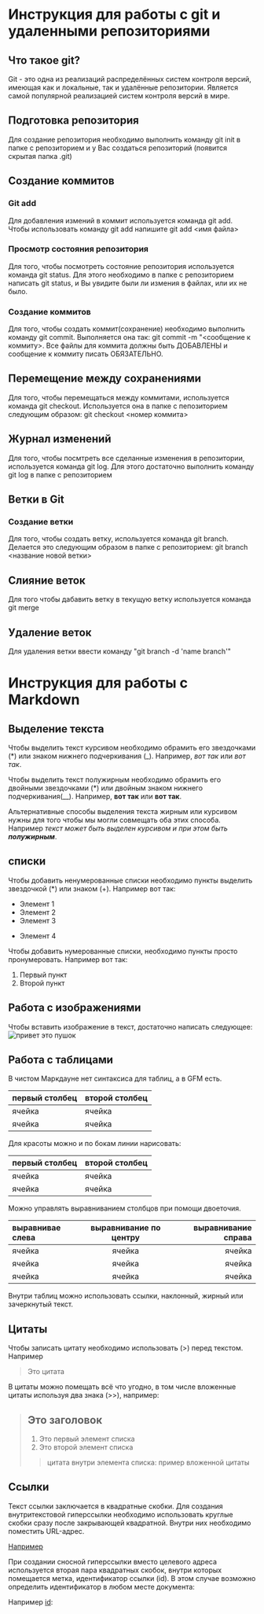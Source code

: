 # Инструкция для работы с git и удаленными репозиториями
## Что такое git?
Git - это одна из реализаций распределённых систем контроля версий, имеющая как и локальные, так и удалённые репозитории. Является самой популярной реализацией систем контроля версий в мире.
## Подготовка репозитория
Для создание репозитория необходимо выполнить команду git init в папке с репозиторием и у Вас создаться репозиторий (появится скрытая папка .git)
## Создание коммитов
### Git add
Для добавления измений в коммит используется команда git add. Чтобы использовать команду git add напишите git add <имя файла>
### Просмотр состояния репозитория
Для того, чтобы посмотреть состояние репозитория используется команда git status. Для этого необходимо в папке с репозиторием написать git status, и Вы увидите были ли измения в файлах, или их не было.
### Создание коммитов
Для того, чтобы создать коммит(сохранение) необходимо выполнить команду git commit. Выполняется она так: git commit -m "<сообщение к коммиту>. Все файлы для коммита должны быть ДОБАВЛЕНЫ и сообщение к коммиту писать ОБЯЗАТЕЛЬНО.
## Перемещение между сохранениями
Для того, чтобы перемещаться между коммитами, используется команда git checkout. Используется она в папке с пепозиторием следующим образом: git checkout <номер коммита>
## Журнал изменений
Для того, чтобы посмтреть все сделанные изменения в репозитории, используется команда git log. Для этого достаточно выполнить команду git log в папке с репозиторием
## Ветки в Git
### Создание ветки
Для того, чтобы создать ветку, используется команда git branch. Делается это следующим образом в папке с репозиторием: git branch <название новой ветки>
## Слияние веток
Для того чтобы дабавить ветку в текущую ветку используется команда git merge
## Удаление веток
Для удаления ветки ввести команду "git branch -d 'name branch'"
# Инструкция для работы с Markdown
## Выделение текста 
Чтобы выделить текст курсивом необходимо обрамить его звездочками (*) или знаком нижнего подчеркивания (_). Например, *вот так* или _вот так_. 

Чтобы выделить текст полужирным необходимо обрамить его двойными звездочками (*) или двойным знаком нижнего подчеркивания(__). Например, **вот так** или __вот так__.

Альтернативные способы выделения текста жирным или курсивом нужны для того чтобы мы могли совмещать оба этих способа. Например _текст может быть выделен курсивом и при этом быть **полужирным**_.
## списки
Чтобы добавить ненумерованные списки необходимо пункты выделить звездочкой (*) или знаком (+). Например вот так:
* Элемент 1
* Элемент 2
* Элемент 3
+ Элемент 4

Чтобы добавить нумерованные списки, необходимо пункты просто пронумеровать. Например вот так: 
1. Первый пункт
2. Второй пункт
## Работа с изображениями
Чтобы вставить изображение в текст, достаточно написать следующее:
![привет это пушок](dog.jpeg)
## Работа с таблицами
В чистом Маркдауне нет синтаксиса для таблиц, а в GFM есть.

первый столбец | второй столбец
---------------| ---------------
ячейка         | ячейка
ячейка         | ячейка

Для красоты можно и по бокам линии нарисовать:

| первый столбец| второй столбец|
| ------------- | ------------- |
| ячейка        | ячейка        |
| ячейка        | ячейка        |

Можно управлять выравниванием столбцов при помощи двоеточия.

|выравнивае слева|выравнивание по центру| выравнивание справа|
|:---------------|:--------------------:| ------------------:|
| ячейка         | ячейка               |     ячейка         |
| ячейка         | ячейка               |     ячейка         |
| ячейка         | ячейка               |     ячейка         |

Внутри таблиц можно использовать ссылки, наклонный, жирный или зачеркнутый текст.
## Цитаты
Чтобы записать цитату необходимо использовать (>) перед текстом. Например 
>Это цитата

В цитаты можно помещать всё что угодно, в том числе вложенные цитаты используя два знака (>>), например:
> ## Это заголовок
> 1.   Это первый элемент списка
> 2.   Это второй элемент списка
>> цитата внутри элемента списка:
> пример вложенной цитаты


## Ссылки

Текст ссылки заключается в квадратные скобки. Для создания внутритекстовой гиперссылки необходимо использовать круглые скобки сразу после закрывающей квадратной. Внутри них необходимо поместить URL-адрес. 

[Например](htpp://exemple.com)

При создании сносной гиперссылки вместо целевого адреса используется вторая пара квадратных скобок, внутри которых помещается метка, идентификатор ссылки (id). В этом случае возможно определить идентификатор в любом месте документа:

Например [id]:

[id]:http://example.com/